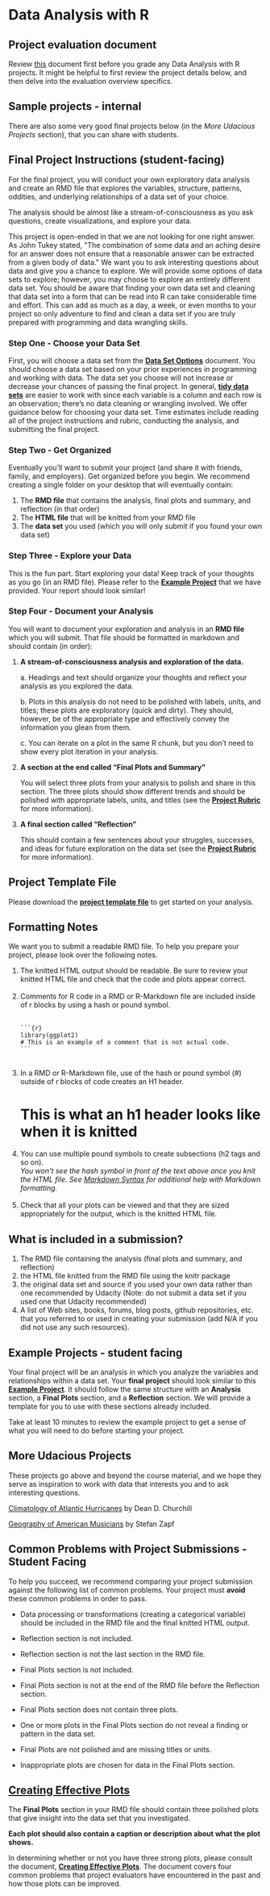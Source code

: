# Data Analysis with R

## Project evaluation document
Review [this](https://docs.google.com/document/d/1igUXeEOoyddfze1EFONqVlDH_o8dwXxPEWF0rTzFdQA/pub?embedded=true) document first before you grade any Data Analysis with R projects. It might be helpful to first review the project details below, and then delve into the evaluation overview specifics.

## Sample projects - internal

There are also some very good final projects below (in the *More Udacious Projects* section), that you can share with students.   

## Final Project Instructions (student-facing)
For the final project, you will conduct your own exploratory data analysis and create an RMD file that explores the variables, structure, patterns, oddities, and underlying relationships of a data set of your choice.

The analysis should be almost like a stream-of-consciousness as you ask questions, create visualizations, and explore your data.

This project is open-ended in that we are not looking for one right answer. As John Tukey stated, "The combination of some data and an aching desire for an answer does not ensure that a reasonable answer can be extracted from a given body of data." We want you to ask interesting questions about data and give you a chance to explore. We will provide some options of data sets to explore; however, you may choose to explore an entirely different data set. You should be aware that finding your own data set and cleaning that data set into a form that can be read into R can take considerable time and effort. This can add as much as a day, a week, or even months to your project so only adventure to find and clean a data set if you are truly prepared with programming and data wrangling skills.

### Step One - Choose your Data Set
First, you will choose a data set from the <a href="https://docs.google.com/document/d/1qEcwltBMlRYZT-l699-71TzInWfk4W9q5rTCSvDVMpc/pub" target="_blank">**Data Set Options**</a> document. You should choose a data set based on your prior experiences in programming and working with data. The data set you choose will not increase or decrease your chances of passing the final project. 
In general, <a href="http://vita.had.co.nz/papers/tidy-data.pdf" target="_blank">**tidy data sets**</a> are easier to work with since each variable is a column and each row is an observation; there’s no data cleaning or wrangling involved. We offer guidance below for choosing your data set. Time estimates include reading all of the project instructions and rubric, conducting the analysis, and submitting the final project.

### Step Two - Get Organized
Eventually you’ll want to submit your project (and share it with friends, family, and employers). Get organized before you begin. We recommend creating a single folder on your desktop that will eventually contain:

1. The **RMD file** that contains the analysis, final plots and summary, and reflection (in that order)
2. The **HTML file** that will be knitted from your RMD file
3. The **data set** you used (which you will only submit if you found your own data set)
	
### Step Three - Explore your Data
This is the fun part. Start exploring your data! Keep track of your thoughts as you go (in an RMD file). Please refer to the <a href="https://s3.amazonaws.com/udacity-hosted-downloads/ud651/diamondsExample.html" target="_blank">**Example Project**</a> that we have provided. Your report should look similar! 

### Step Four - Document your Analysis
You will want to document your exploration and analysis in an **RMD file** which you will submit. That file should be formatted in markdown and should contain (in order):

1. **A stream-of-consciousness analysis and exploration of the data.**

    a. Headings and text should organize your thoughts and reflect your analysis as you explored the data.

    b. Plots in this analysis do not need to be polished with labels, units, and titles; these plots are exploratory (quick and dirty). They should, however, be of the appropriate type and effectively convey the information you glean from them.

    c. You can iterate on a plot in the same R chunk, but you don’t need to show every plot iteration in your analysis.

2. **A section at the end called “Final Plots and Summary”**

     You will select three plots from your analysis to polish and share in this section. The three plots should show different trends and should be polished with appropriate labels, units, and titles (see the <a href="https://docs.google.com/document/d/1L2Wwofs6D8Crd0QLZ1-RxBHlVoBZ3mec2xWgxrmUs5I/pub" target="_blank">**Project Rubric**</a> for more information).

3. **A final section called “Reflection”**

    This should contain a few sentences about your struggles, successes, and ideas for future exploration on the data set (see the <a href="https://docs.google.com/document/d/1L2Wwofs6D8Crd0QLZ1-RxBHlVoBZ3mec2xWgxrmUs5I/pub" target="_blank">**Project Rubric**</a> for more information).
    
    
## Project Template File
Please download the <a href="https://s3.amazonaws.com/udacity-hosted-downloads/ud651/projectTemplate.Rmd" target="_blank">**project template file**</a> to get started on your analysis.

## Formatting Notes
We want you to submit a readable RMD file. To help you prepare your project, please look over the following notes.

<ol><li> The knitted HTML output should be readable. Be sure to review your knitted HTML file and check that the code and plots appear correct.</li>
<br>
<li>Comments for R code in a RMD or R-Markdown file are included inside of r blocks by using a hash or pound symbol.</li>
<br>
<pre><code>```{r}
library(ggplot2)
# This is an example of a comment that is not actual code.
```
</code></pre>
<br>
<li>In a RMD or R-Markdown file, use of the hash or pound symbol (#) outside of r blocks of code creates an H1 header.</li>
<h1>This is what an h1 header looks like when it is knitted</h1>
<li>You can use multiple pound symbols to create subsections (h2 tags and so on).</li>
<em>You won't see the hash symbol in front of the text above once you knit the HTML file. See <a href="http://daringfireball.net/projects/markdown/syntax" target="_blank">Markdown Syntax</a> for additional help with Markdown formatting.</em>
<br>
<br>
<li>Check that all your plots can be viewed and that they are sized appropriately for the output, which is the knitted HTML file.</li>
</ol>


## What is included in a submission?

1. The RMD file containing the analysis (final plots and summary, and reflection)
2. the HTML file knitted from the RMD file using the knitr package
3. the original data set and source if you used your own data rather than one recommended by Udacity (Note: do not submit a data set if you used one that Udacity recommended)
4. A list of  Web sites, books, forums, blog posts, github repositories, etc. that you referred to or used in creating your submission (add N/A if you did not use any such resources).

## Example Projects - student facing

Your final project will be an analysis in which you analyze the variables and relationships within a data set. Your **final project** should look similar to this <a href="https://s3.amazonaws.com/udacity-hosted-downloads/ud651/diamondsExample.html" target="_blank">**Example Project**</a>. It should follow the same structure with an **Analysis** section, a **Final Plots** section, and a **Reflection** section. We will provide a template for you to use with these sections already included.

Take at least 10 minutes to review the example project to get a sense of what you will need to do before starting your project.

## More Udacious Projects
These projects go above and beyond the course material, and we hope they serve as inspiration to work with data that interests you and to ask interesting questions.

<a href="https://s3.amazonaws.com/udacity-hosted-downloads/ud651/AtlanticHurricaneTracking.html" target="_blank">Climatology of Atlantic Hurricanes</a> by Dean D. Churchill

<a href="https://s3.amazonaws.com/udacity-hosted-downloads/ud651/GeographyOfAmericanMusic.html" target="_blank">Geography of American Musicians</a> by Stefan Zapf

## Common Problems with Project Submissions - Student Facing

To help you succeed, we recommend comparing your project submission against the following list of common problems. Your project must **avoid** these common problems in order to pass.

* Data processing or transformations (creating a categorical variable) should be included in the RMD file and the final knitted HTML output.

* Reflection section is not included.

* Reflection section is not the last section in the RMD file.

* Final Plots section is not included.

* Final Plots section is not at the end of the RMD file before the Reflection section.

* Final Plots section does not contain three plots.

* One or more plots in the Final Plots section do not reveal a finding or pattern in the data set.

* Final Plots are not polished and are missing titles or units.

* Inappropriate plots are chosen for data in the Final Plots section.

## <a href="https://docs.google.com/document/d/1-f3wM3mJSkoWxDmPjsyRnWvNgM57YUPloucOIl07l4c/pub" target="_blank">Creating Effective Plots</a>

The **Final Plots** section in your RMD file should contain three polished plots that give insight into the data set that you investigated.

**Each plot should also contain a caption or description about what the plot shows.**

In determining whether or not you have three strong plots, please consult the document, **<a href="https://docs.google.com/document/d/1-f3wM3mJSkoWxDmPjsyRnWvNgM57YUPloucOIl07l4c/pub" target="_blank">Creating Effective Plots</a>**. The document covers four common problems that project evaluators have encountered in the past and how those plots can be improved.
